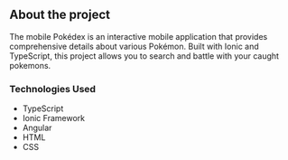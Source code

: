 <h2>About the project</h2>
<p>The mobile Pokédex is an interactive mobile application that provides comprehensive details about various Pokémon. Built with Ionic and TypeScript, this project allows you to search and battle with your caught pokemons.</p>

<h3>Technologies Used</h3>
<ul>
  <li>TypeScript</li>
  <li>Ionic Framework</li>
  <li>Angular</li>
  <li>HTML</li>
  <li>CSS</li>
</ul>
